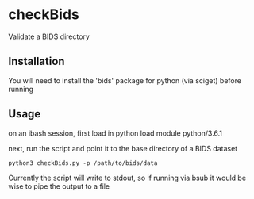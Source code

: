 # checkBids
Validate a BIDS directory

## Installation
You will need to install the 'bids' package for python (via sciget) before running

## Usage
on an ibash session, first load in python
load module python/3.6.1

next, run the script and point it to the base directory of a BIDS dataset
```
python3 checkBids.py -p /path/to/bids/data
```

Currently the script will write to stdout, so if running via bsub it would be wise to pipe the output to a file
